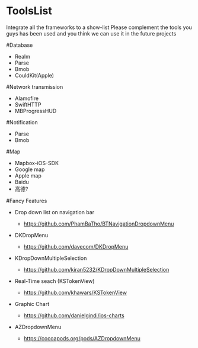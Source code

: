 # ToolsList
Integrate all the frameworks to a show-list
Please complement the tools you guys has been used and you think we can use it in the future projects

#Database
- Realm
- Parse
- Bmob
- CouldKit(Apple)


#Network transmission 
- Alamofire
- SwiftHTTP
- MBProgressHUD

#Notification
- Parse
- Bmob


#Map
- Mapbox-iOS-SDK
- Google map
- Apple map
- Baidu
- 高德?

#Fancy Features
- Drop down list on navigation bar
  - https://github.com/PhamBaTho/BTNavigationDropdownMenu 
- DKDropMenu
  - https://github.com/davecom/DKDropMenu
- KDropDownMultipleSelection
  - https://github.com/kiran5232/KDropDownMultipleSelection
- Real-Time seach (KSTokenView)
  - https://github.com/khawars/KSTokenView
- Graphic Chart
  - https://github.com/danielgindi/ios-charts

- AZDropdownMenu
  - https://cocoapods.org/pods/AZDropdownMenu
